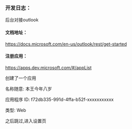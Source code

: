 ### 开发日志：

后台对接outlook

#### 文档地址：

https://docs.microsoft.com/en-us/outlook/rest/get-started

#### 注册应用：

https://apps.dev.microsoft.com/#/appList

创建了一个应用

名称随意: 本王今年八岁

应用程序 ID: f72db335-991d-4ffa-b52f-xxxxxxxxxxx

类型: Web

之后跳过,进入设置页